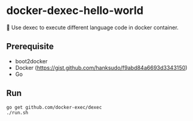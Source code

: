 # docker-dexec-hello-world
:whale: Use dexec to execute different language code in docker container.

## Prerequisite

- boot2docker
- Docker (https://gist.github.com/hanksudo/f9abd84a6693d3343150)
- Go

## Run

```
go get github.com/docker-exec/dexec
./run.sh
```

